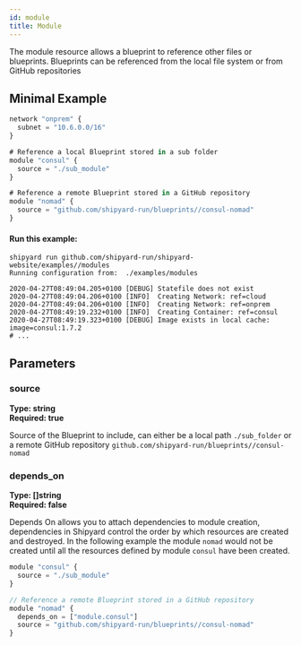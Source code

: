 ```yaml
---
id: module
title: Module
---
```


The module resource allows a blueprint to reference other files or blueprints. Blueprints can be referenced from the local file system or from GitHub 
repositories


## Minimal Example

```javascript
network "onprem" {
  subnet = "10.6.0.0/16"
}

# Reference a local Blueprint stored in a sub folder
module "consul" {
  source = "./sub_module"
}

# Reference a remote Blueprint stored in a GitHub repository
module "nomad" {
  source = "github.com/shipyard-run/blueprints//consul-nomad"
}
```

#### Run this example:

```shell
shipyard run github.com/shipyard-run/shipyard-website/examples//modules
Running configuration from:  ./examples/modules

2020-04-27T08:49:04.205+0100 [DEBUG] Statefile does not exist
2020-04-27T08:49:04.206+0100 [INFO]  Creating Network: ref=cloud
2020-04-27T08:49:04.206+0100 [INFO]  Creating Network: ref=onprem
2020-04-27T08:49:19.232+0100 [INFO]  Creating Container: ref=consul
2020-04-27T08:49:19.323+0100 [DEBUG] Image exists in local cache: image=consul:1.7.2
# ...
```

## Parameters

### source
**Type: string**  
**Required: true**

Source of the Blueprint to include, can either be a local path `./sub_folder` or a remote GitHub repository `github.com/shipyard-run/blueprints//consul-nomad`

### depends_on
**Type: []string**  
**Required: false**

Depends On allows you to attach dependencies to module creation, dependencies in Shipyard control the order by which resources are created and destroyed. In the following example the module `nomad` would not be created until all the resources defined by module `consul` have been created.

```javascript
module "consul" {
  source = "./sub_module"
}

// Reference a remote Blueprint stored in a GitHub repository
module "nomad" {
  depends_on = ["module.consul"]
  source = "github.com/shipyard-run/blueprints//consul-nomad"
}
```

